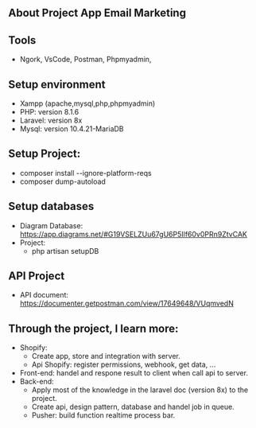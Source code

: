 ## About Project App Email Marketing

## Tools
- Ngork, VsCode, Postman, Phpmyadmin,

## Setup environment
- Xampp (apache,mysql,php,phpmyadmin)
- PHP: version 8.1.6
- Laravel: version 8x
- Mysql: version 10.4.21-MariaDB

## Setup Project:
- composer install --ignore-platform-reqs
- composer dump-autoload

## Setup databases
- Diagram Database: https://app.diagrams.net/#G19VSELZUu67gU6P5Ilf60v0PRn9ZtvCAK
- Project:
    - php artisan setupDB

## API Project
- API document: https://documenter.getpostman.com/view/17649648/VUqmvedN

## Through the project, I learn more:
- Shopify: 
    - Create app, store and integration with server.
    - Api Shopify: register permissions, webhook, get data, ...
- Front-end: handel and respone result to client when call api to server.
- Back-end: 
    - Apply most of the knowledge in the laravel doc (version 8x) to the project.
    - Create api, design pattern, database and handel job in queue. 
    - Pusher: build function realtime process bar.
    
